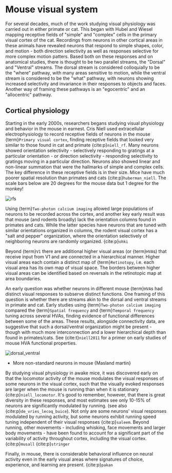 # Mouse visual system

For several decades, much of the work studying visual physiology was carried out
in either primate or cat. This began with Hubel and Wiesel mapping receptive
fields of "simple" and "complex" cells in the primary visual cortex of the cat.
Recordings from neurons in other cortical areas in these animals have revealed
neurons that respond to simple shapes, color, and motion - both direction
selectivity as well as responses selective for more complex motion patters.
Based both on these responses and on anatomical studies, there is thought to be
two parallel streams, the "Dorsal" and "Ventral" streams. The dorsal stream is
considered colloquially to be the "where" pathway, with many areas sensitive to
motion, while the ventral stream is considered to be the "what" pathway, with
neurons showing increased selectivity and invariance in their responses to
objects and faces. Another way of framing these pathways is an "egocentric" and
an "allocentric" pathway.

## Cortical physiology

Starting in the early 2000s, researchers begans studying visual physiology and
behavior in the mouse in earnest. Cris Niell used extracellular
electrophysiology to record receptive fields of neurons in the mouse
{term}`Primary visual cortex`, finding receptive fields that looked very similar
to those found in cat and primate {cite:p}`niell_rf`. Many neurons showed orientation selectivity - selectively responding to gratings at a particular orientation - or direction selectivity - responding selectivity to gratings moving in a particular direction. Neurons also showed linear and non-linear summation that were the hallmarks of simple and complex cells. The key difference in these receptive fields is in their size. Mice have much poorer spatial resolution than primates and cats {cite:p}`huberman_niell`. The scale bars below are 20 degrees for the mouse data but 1 degree for the monkey!

![rfs](/resources/NiellHubermann_RFs.png)

Using {term}`Two-photon calcium imaging` allowed large populations of neurons to
be recorded across the cortex, and another key early result was that mouse (and
rodents broadly) lack the orientation columns found in primates and cats. While
the latter species have neurons that are tuned with similar orientations
organized in columns, the rodent visual cortex has a "salt and pepper"
organization, where the orientation selectively of neighboring neurons are
randomly organized. {cite:p}`ohki`

Beyond {term}`V1` there are additional higher visual areas (or {term}`HVA`s)
that receive input from V1 and are connected in a hierarchical manner. 
Higher visual areas each contain a distinct map of {term}`Retinotopy`, i.e. each visual area has its own 
map of visual space. The borders between higher visual areas can be identified
based on reversals in the retinotopic map at area boundaries. 

An early question was whether neurons in different mouse {term}`HVA`s had distinct
visual responses to subserve distinct functions. One framing of this question is
whether there are streams akin to the dorsal and ventral streams in primate and
cat. Early studies using {term}`Two-photon calcium imaging` compared the
{term}`Spatial frequency` and {term}`Temporal frequency` tuning across several
HVAs, finding evidence of functional differences between some of the areas.
These results, alongside connectivity data, are suggestive that such a
dorsal/ventral organization might be present - though with much more
interconnection and a lower hierarchical depth than found in primates/cats. See
{cite:t}`niell2011` for a primer on early studies of mouse HVA functional
properties.

![dorsal_ventral](/resources/Niell_visual_hierarchy.png)

- More non-standard neurons in mouse {Masland martin}

By studying visual physiology in awake mice, it was discovered early on that the locomotor activity of the mouse modulates the visual responses of some neurons in the visual cortex, such that the visually evoked responses are larger when the mouse is running than when it is stationary {cite:p}`niell_locomotor`. It's good to remember, however, that there is great diversity in these responses, and most estimates see only 10-15% of neurons are significantly modulated by running. (see also {cite:p}`de_vries_lecoq_buice`). Not only are some neurons' visual responses modulated by running activity, but some neurons exhibit running speed tuning independent of their visual responses {cite:p}`saleem`. Beyond running, other movements - including whisking, face movements and larger body movements - have been found to account for a significant part of the variability of activity throughout cortex, including the visual cortex. {cite:p}`musall` {cite:p}`stringer`

Finally, in mouse, there is considerable behavioral influence on neural activity even in the early visual areas where signatures of choice, experience, and learning are present. {cite:p}`pakan`

